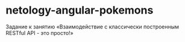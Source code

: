 # netology-angular-pokemons
Задание к занятию «Взаимодействие с классически построенным RESTful API - это просто!»